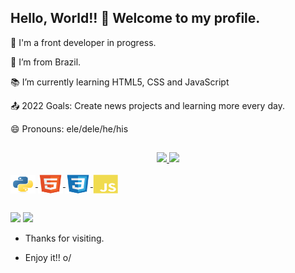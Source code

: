 ## Hello, World!! 👋 Welcome to my profile.

🔭 I'm a front developer in progress.

:house_with_garden: I’m from Brazil.

:books: I’m currently learning HTML5, CSS and JavaScript

:outbox_tray: 2022 Goals: Create news projects and learning more every day.

😄 Pronouns: ele/dele/he/his

##
<div align = "center">
  <a href = "https://github.com/lucasf-dev">
  <img height = "150em" src="https://github-readme-stats.vercel.app/api?username=lucasf-dev&show_icons=true&theme=dark&include_all_commits=true&count_private=true"/>
  <img height = "150em" src="https://github-readme-stats.vercel.app/api/top-langs/?username=lucasf-dev&layout=compact&theme=dark&langs_count=7"/>  
</div>
<div style="display: inline_block"><br>
  <img align="center" alt="Lucas-Python" height="30" width="40" src="https://raw.githubusercontent.com/devicons/devicon/master/icons/python/python-original.svg"/>
  <img align="center" alt="Lucas-HTML" height="30" width="40" src="https://raw.githubusercontent.com/devicons/devicon/master/icons/html5/html5-original.svg">
  <img align="center" alt="Lucas-CSS" height="30" width="40" src="https://raw.githubusercontent.com/devicons/devicon/master/icons/css3/css3-original.svg">
  <img align="center" alt="Lucas-Js" height="30" width="40" src="https://raw.githubusercontent.com/devicons/devicon/master/icons/javascript/javascript-plain.svg">
</div>  
  
##
<div> 
  <a href = "mailto:contatolucasfrodrigues@hotmail.com"><img src="https://img.shields.io/badge/Microsoft_Outlook-0078D4?style=for-the-badge&logo=microsoft-outlook&logoColor=white target="_blank"></a>
  <a href = "https://www.linkedin.com/in/lucasfrodrigues" target="_blank"><img src="https://img.shields.io/badge/-LinkedIn-%230077B5?style=for-the-badge&logo=linkedin&logoColor=white" target="_blank"></a> 
 

</div>


- Thanks for visiting.

- Enjoy it!! o/

